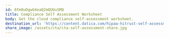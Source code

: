 ```yaml
---
id: 6fm8uDgwG4eaQ2mQUUuSMQ
title: Compliance Self Assessment Worksheet
body: Get the cloud compliance self-assessment worksheet.
destination_url: 'https://content.datica.com/hipaa-hitrust-self-assessment'
share_image: /assets/cta/cta-self-assessment-share.jpg
---
```


  